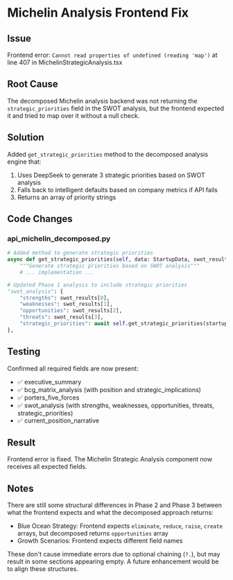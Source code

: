 # Michelin Analysis Frontend Fix

## Issue
Frontend error: `Cannot read properties of undefined (reading 'map')` at line 407 in MichelinStrategicAnalysis.tsx

## Root Cause
The decomposed Michelin analysis backend was not returning the `strategic_priorities` field in the SWOT analysis, but the frontend expected it and tried to map over it without a null check.

## Solution
Added `get_strategic_priorities` method to the decomposed analysis engine that:
1. Uses DeepSeek to generate 3 strategic priorities based on SWOT analysis
2. Falls back to intelligent defaults based on company metrics if API fails
3. Returns an array of priority strings

## Code Changes

### api_michelin_decomposed.py
```python
# Added method to generate strategic priorities
async def get_strategic_priorities(self, data: StartupData, swot_results: List) -> List[str]:
    """Generate strategic priorities based on SWOT analysis"""
    # ... implementation ...

# Updated Phase 1 analysis to include strategic priorities
"swot_analysis": {
    "strengths": swot_results[0],
    "weaknesses": swot_results[1],
    "opportunities": swot_results[2],
    "threats": swot_results[3],
    "strategic_priorities": await self.get_strategic_priorities(startup_data, swot_results)
},
```

## Testing
Confirmed all required fields are now present:
- ✅ executive_summary
- ✅ bcg_matrix_analysis (with position and strategic_implications)
- ✅ porters_five_forces
- ✅ swot_analysis (with strengths, weaknesses, opportunities, threats, strategic_priorities)
- ✅ current_position_narrative

## Result
Frontend error is fixed. The Michelin Strategic Analysis component now receives all expected fields.

## Notes
There are still some structural differences in Phase 2 and Phase 3 between what the frontend expects and what the decomposed approach returns:
- Blue Ocean Strategy: Frontend expects `eliminate`, `reduce`, `raise`, `create` arrays, but decomposed returns `opportunities` array
- Growth Scenarios: Frontend expects different field names

These don't cause immediate errors due to optional chaining (`?.`), but may result in some sections appearing empty. A future enhancement would be to align these structures.